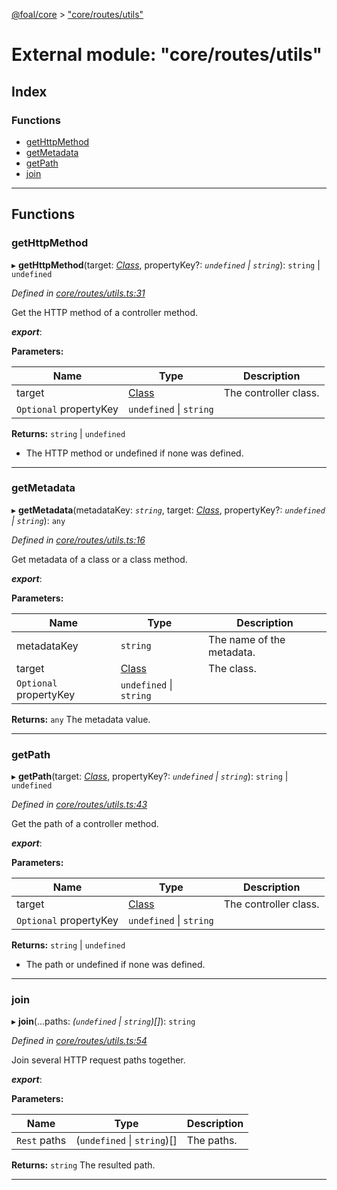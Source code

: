 [@foal/core](../README.md) > ["core/routes/utils"](../modules/_core_routes_utils_.md)

# External module: "core/routes/utils"

## Index

### Functions

* [getHttpMethod](_core_routes_utils_.md#gethttpmethod)
* [getMetadata](_core_routes_utils_.md#getmetadata)
* [getPath](_core_routes_utils_.md#getpath)
* [join](_core_routes_utils_.md#join)

---

## Functions

<a id="gethttpmethod"></a>

###  getHttpMethod

▸ **getHttpMethod**(target: *[Class](_core_class_interface_.md#class)*, propertyKey?: *`undefined` \| `string`*): `string` \| `undefined`

*Defined in [core/routes/utils.ts:31](https://github.com/FoalTS/foal/blob/7934e4d7/packages/core/src/core/routes/utils.ts#L31)*

Get the HTTP method of a controller method.

*__export__*: 

**Parameters:**

| Name | Type | Description |
| ------ | ------ | ------ |
| target | [Class](_core_class_interface_.md#class) |  The controller class. |
| `Optional` propertyKey | `undefined` \| `string` |

**Returns:** `string` \| `undefined`
- The HTTP method or undefined if none was defined.

___
<a id="getmetadata"></a>

###  getMetadata

▸ **getMetadata**(metadataKey: *`string`*, target: *[Class](_core_class_interface_.md#class)*, propertyKey?: *`undefined` \| `string`*): `any`

*Defined in [core/routes/utils.ts:16](https://github.com/FoalTS/foal/blob/7934e4d7/packages/core/src/core/routes/utils.ts#L16)*

Get metadata of a class or a class method.

*__export__*: 

**Parameters:**

| Name | Type | Description |
| ------ | ------ | ------ |
| metadataKey | `string` |  The name of the metadata. |
| target | [Class](_core_class_interface_.md#class) |  The class. |
| `Optional` propertyKey | `undefined` \| `string` |

**Returns:** `any`
The metadata value.

___
<a id="getpath"></a>

###  getPath

▸ **getPath**(target: *[Class](_core_class_interface_.md#class)*, propertyKey?: *`undefined` \| `string`*): `string` \| `undefined`

*Defined in [core/routes/utils.ts:43](https://github.com/FoalTS/foal/blob/7934e4d7/packages/core/src/core/routes/utils.ts#L43)*

Get the path of a controller method.

*__export__*: 

**Parameters:**

| Name | Type | Description |
| ------ | ------ | ------ |
| target | [Class](_core_class_interface_.md#class) |  The controller class. |
| `Optional` propertyKey | `undefined` \| `string` |

**Returns:** `string` \| `undefined`
- The path or undefined if none was defined.

___
<a id="join"></a>

###  join

▸ **join**(...paths: *(`undefined` \| `string`)[]*): `string`

*Defined in [core/routes/utils.ts:54](https://github.com/FoalTS/foal/blob/7934e4d7/packages/core/src/core/routes/utils.ts#L54)*

Join several HTTP request paths together.

*__export__*: 

**Parameters:**

| Name | Type | Description |
| ------ | ------ | ------ |
| `Rest` paths | (`undefined` \| `string`)[] |  The paths. |

**Returns:** `string`
The resulted path.

___

